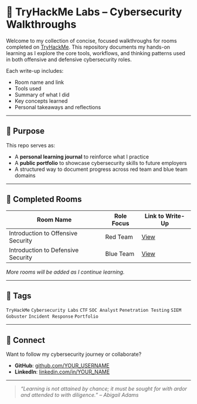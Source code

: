 # 🔐 TryHackMe Labs – Cybersecurity Walkthroughs

Welcome to my collection of concise, focused walkthroughs for rooms completed on [TryHackMe](https://tryhackme.com/). This repository documents my hands-on learning as I explore the core tools, workflows, and thinking patterns used in both offensive and defensive cybersecurity roles.

Each write-up includes:
- Room name and link
- Tools used
- Summary of what I did
- Key concepts learned
- Personal takeaways and reflections

---

## 🧠 Purpose

This repo serves as:
- A **personal learning journal** to reinforce what I practice
- A **public portfolio** to showcase cybersecurity skills to future employers
- A structured way to document progress across red team and blue team domains

---

## 📁 Completed Rooms

| Room Name                            | Role Focus     | Link to Write-Up                            |
|-------------------------------------|----------------|---------------------------------------------|
| Introduction to Offensive Security  | Red Team       | [View](./tryhackme-offensive-security-intro.md) |
| Introduction to Defensive Security  | Blue Team      | [View](./defensive-security-intro.md)  |

*More rooms will be added as I continue learning.*

---

## 📌 Tags

`TryHackMe` `Cybersecurity Labs` `CTF` `SOC Analyst` `Penetration Testing` `SIEM` `Gobuster` `Incident Response` `Portfolio`

---

## 👋 Connect

Want to follow my cybersecurity journey or collaborate?  
- **GitHub**: [github.com/YOUR_USERNAME](https://github.com/YOUR_USERNAME)
- **LinkedIn**: [linkedin.com/in/YOUR_NAME](https://linkedin.com/in/YOUR_NAME)

---

> *“Learning is not attained by chance; it must be sought for with ardor and attended to with diligence.” – Abigail Adams*

